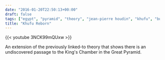 ```yaml
---
date: "2016-01-20T22:50:13+00:00"
draft: false
tags: ["egypt", "pyramid", "theory", "jean-pierre houdin", "khufu", "build"]
title: "Khufu Reborn"
---
```

{{< youtube 3NCK99mQUxw >}}

An extension of the previously linked-to theory that shows there is an undiscovered passage to the King's Chamber in the Great Pyramid.
